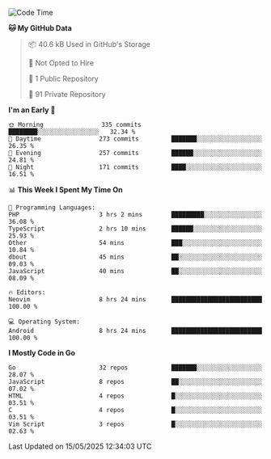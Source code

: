 
<!--START_SECTION:waka-->
![Code Time](http://img.shields.io/badge/Code%20Time-5%2C906%20hrs%2046%20mins-blue)

**🐱 My GitHub Data** 

> 📦 40.6 kB Used in GitHub's Storage 
 > 
> 🚫 Not Opted to Hire
 > 
> 📜 1 Public Repository 
 > 
> 🔑 91 Private Repository 
 > 
**I'm an Early 🐤** 

```text
🌞 Morning                335 commits         ████████░░░░░░░░░░░░░░░░░   32.34 % 
🌆 Daytime                273 commits         ███████░░░░░░░░░░░░░░░░░░   26.35 % 
🌃 Evening                257 commits         ██████░░░░░░░░░░░░░░░░░░░   24.81 % 
🌙 Night                  171 commits         ████░░░░░░░░░░░░░░░░░░░░░   16.51 % 
```


📊 **This Week I Spent My Time On** 

```text
💬 Programming Languages: 
PHP                      3 hrs 2 mins        █████████░░░░░░░░░░░░░░░░   36.08 % 
TypeScript               2 hrs 10 mins       ██████░░░░░░░░░░░░░░░░░░░   25.93 % 
Other                    54 mins             ███░░░░░░░░░░░░░░░░░░░░░░   10.84 % 
dbout                    45 mins             ██░░░░░░░░░░░░░░░░░░░░░░░   09.03 % 
JavaScript               40 mins             ██░░░░░░░░░░░░░░░░░░░░░░░   08.09 % 

🔥 Editors: 
Neovim                   8 hrs 24 mins       █████████████████████████   100.00 % 

💻 Operating System: 
Android                  8 hrs 24 mins       █████████████████████████   100.00 % 
```

**I Mostly Code in Go** 

```text
Go                       32 repos            ███████░░░░░░░░░░░░░░░░░░   28.07 % 
JavaScript               8 repos             ██░░░░░░░░░░░░░░░░░░░░░░░   07.02 % 
HTML                     4 repos             █░░░░░░░░░░░░░░░░░░░░░░░░   03.51 % 
C                        4 repos             █░░░░░░░░░░░░░░░░░░░░░░░░   03.51 % 
Vim Script               3 repos             █░░░░░░░░░░░░░░░░░░░░░░░░   02.63 % 
```




 Last Updated on 15/05/2025 12:34:03 UTC
<!--END_SECTION:waka-->
